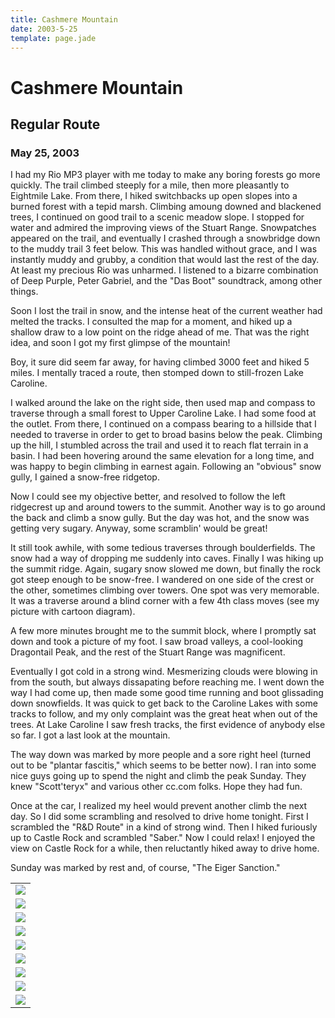 ```yaml
---
title: Cashmere Mountain
date: 2003-5-25
template: page.jade
---
```


<h1>Cashmere Mountain</h1>
<h2>Regular Route</h2>
<h3>May 25, 2003</h3>

I had my Rio MP3 player with me today to make any boring forests go more quickly.
The trail climbed steeply for a mile, then more pleasantly to Eightmile Lake.
From there, I hiked switchbacks up open slopes into a burned forest with
a tepid marsh. Climbing amoung downed and blackened trees, I continued on
good trail to a scenic meadow slope. I stopped for water and admired the improving
views of the Stuart Range. Snowpatches appeared on the trail, and eventually I
crashed through a snowbridge down to the muddy trail 3 feet below. This was
handled without grace, and I was instantly muddy and grubby, a condition that
would last the rest of the day. At least my precious Rio was unharmed. I listened
to a bizarre combination of Deep Purple, Peter Gabriel, and the "Das Boot" soundtrack,
among other things.


Soon I lost the trail in snow, and the intense heat of the current weather had melted
the tracks. I consulted the map for a moment, and hiked up a shallow draw to a low point
on the ridge ahead of me. That was the right idea, and soon I got my first glimpse
of the mountain!


Boy, it sure did seem far away, for having climbed 3000 feet and hiked 5 miles.
I mentally traced a route, then stomped down to still-frozen Lake Caroline.


I walked around the lake on the right side, then used map and compass to traverse
through a small forest to Upper Caroline Lake. I had some food at the outlet.
From there, I continued on a compass bearing to a hillside that I needed to traverse
in order to get to broad basins below the peak. Climbing up the hill, I stumbled
across the trail and used it to reach flat terrain in a basin. I had been hovering
around the same elevation for a long time, and was happy to begin climbing 
in earnest again. Following an "obvious" snow gully, I gained a snow-free ridgetop.


Now I could see my objective better, and resolved to follow the left ridgecrest
up and around towers to the summit. Another way is to go around the back and climb
a snow gully. But the day was hot, and the snow was getting very sugary. Anyway,
some scramblin' would be great!


It still took awhile, with some tedious traverses through boulderfields. The
snow had a way of dropping me suddenly into caves. Finally I was hiking up the
summit ridge. Again, sugary snow slowed me down, but finally the rock got steep
enough to be snow-free. I wandered on one side of the crest or the other, sometimes
climbing over towers. One spot was very memorable. It was a traverse around a blind
corner with a few 4th class moves (see my picture with cartoon diagram).


A few more minutes brought me to the summit block, where I promptly sat down and
took a picture of my foot. I saw broad valleys, a cool-looking Dragontail
Peak, and the rest of the Stuart Range was magnificent.



Eventually I got cold in a strong wind. Mesmerizing clouds were blowing in from the
south, but always dissapating before reaching me. I went down the way I had come
up, then made some good time running and boot glissading down snowfields. It was
quick to get back to the Caroline Lakes with some tracks to follow, and my only
complaint was the great heat when out of the trees. At Lake Caroline I saw fresh
tracks, the first evidence of anybody else so far. I got a last look 
at the mountain.


The way down was marked by more people and a sore right heel (turned out to be
"plantar fascitis," which seems to be better now). I ran into some nice guys
going up to spend the night and climb the peak Sunday. They knew "Scott'teryx"
and various other cc.com folks. Hope they had fun.


Once at the car, I realized my heel would prevent another climb the next day.
So I did some scrambling and resolved to drive home tonight. First I scrambled
the "R&D Route" in a kind of strong wind. Then I hiked furiously up to
Castle Rock and scrambled "Saber." Now I could relax! I enjoyed the view on
Castle Rock for a while, then reluctantly hiked away to drive home.


Sunday was marked by rest and, of course, "The Eiger Sanction."




</td>

<td width="30%" valign=top>
<table>
<tr><td>
<a href="images/waystogo.jpg"><img src="images/waystogo.jpg"></a><br>
<i></i>
</td></tr>
<tr><td>
<a href="images/goodhike.jpg"><img src="images/goodhike.jpg"></a><br>
<i></i>
</td></tr>
<tr><td>
<a href="images/closerlook.jpg"><img src="images/closerlook.jpg"></a><br>
<i></i>
</td></tr>
<tr><td>
<a href="images/funtraverse.jpg"><img src="images/funtraverse.jpg"></a><br>
<i></i>
</td></tr>
<tr><td>
<a href="images/footnsummit.jpg"><img src="images/footnsummit.jpg"></a><br>
<i></i>
</td></tr>
<tr><td>
<a href="images/broadvalleys.jpg"><img src="images/broadvalleys.jpg"></a><br>
<i></i>
</td></tr>
<tr><td>
<a href="images/colchuckarea.jpg"><img src="images/colchuckarea.jpg"></a><br>
<i></i>
</td></tr>
<tr><td>
<a href="images/stuartrange.jpg"><img src="images/stuartrange.jpg"></a><br>
<i></i>
</td></tr>
<tr><td>
<a href="images/fromlake.jpg"><img src="images/fromlake.jpg"></a><br>
<i></i>
</td></tr>
</table>


